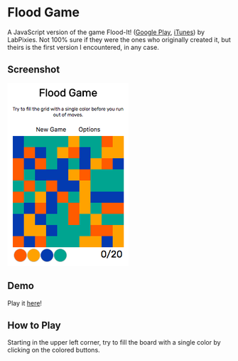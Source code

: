 # Flood Game

A JavaScript version of the game Flood-It! ([Google Play](https://play.google.com/store/apps/details?id=com.labpixies.flood), [iTunes](https://itunes.apple.com/us/app/flood-it/id476943146)) by LabPixies. Not 100% sure if they were the ones who originally created it, but theirs is the first version I encountered, in any case.

## Screenshot

![Screenshot of game.](https://raw.githubusercontent.com/guomulian/flood/gh-pages/assets/screenshot.png)

## Demo

Play it [here](http://guomulian.github.io/flood)!

## How to Play

Starting in the upper left corner, try to fill the board with a single color by clicking on the colored buttons.